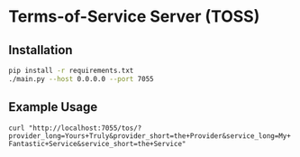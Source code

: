 # Terms-of-Service Server (TOSS)

## Installation

```bash
pip install -r requirements.txt
./main.py --host 0.0.0.0 --port 7055
```

## Example Usage

`curl "http://localhost:7055/tos/?provider_long=Yours+Truly&provider_short=the+Provider&service_long=My+Fantastic+Service&service_short=the+Service"`
